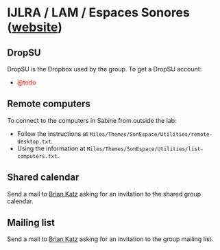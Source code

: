 # IJLRA /  LAM / Espaces Sonores ([website](http://www.lam.jussieu.fr/index.php?page=Espacesonore))

## DropSU

DropSU is the Dropbox used by the group. To get a DropSU account:

- <span style="color:red">@todo</span>


## Remote computers

To connect to the computers in Sabine from outside the lab:

- Follow the instructions at `Miles/Themes/SonEspace/Utilities/remote-desktop.txt`.
- Using the information at `Miles/Themes/SonEspace/Utilities/list-computers.txt`.


## Shared calendar

Send a mail to [Brian Katz](mailto:brian.katz@sorbonne-universite.fr) asking for an invitation to the shared group calendar.


## Mailing list

Send a mail to [Brian Katz](mailto:brian.katz@sorbonne-universite.fr) asking for an invitation to the group mailing list.
